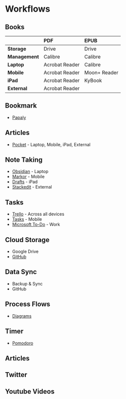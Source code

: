 # Workflows

## Books
|  | PDF| EPUB |
| :--- | :--- | :--- |
| **Storage** | Drive | Drive |
| **Management** | Calibre | Calibre |
| **Laptop** | Acrobat Reader | Calibre |
| **Mobile** | Acrobat Reader | Moon+ Reader |
| **iPad** | Acrobat Reader | KyBook |
| **External** | Acrobat Reader |  | 

## Bookmark
- [Papaly](https://papaly.com/)

## Articles
- [Pocket](https://app.getpocket.com/) - Laptop, Mobile, iPad, External

## Note Taking
- [Obsidian](http://obsidian.md/) - Laptop
- [Markor](https://github.com/gsantner/markor) - Mobile
- [Drafts](https://getdrafts.com/) - iPad
- [Stackedit](https://stackedit.io/app#) - External

## Tasks
- [Trello](https://trello.com/b/SUy71s83/to-do-workflow) - Across all devices
- [Tasks](https://play.google.com/store/apps/details?id=com.tasks.android&hl=en_GB&gl=US) - Mobile 
- [Microsoft To-Do](https://to-do.office.com/tasks/myday) - Work

## Cloud Storage
- Google Drive
- [GitHub](https://github.com/hashxim/hconMD)

## Data Sync
- Backup & Sync
- GitHub

## Process Flows
- [Diagrams](https://app.diagrams.net/)

## Timer
- [Pomodoro](https://pomofocus.io/)

## Articles

## Twitter

## Youtube Videos

<!--stackedit_data:
eyJoaXN0b3J5IjpbMTEwMDEzMjkzMiwtNTI1MTYyMzU3XX0=
-->